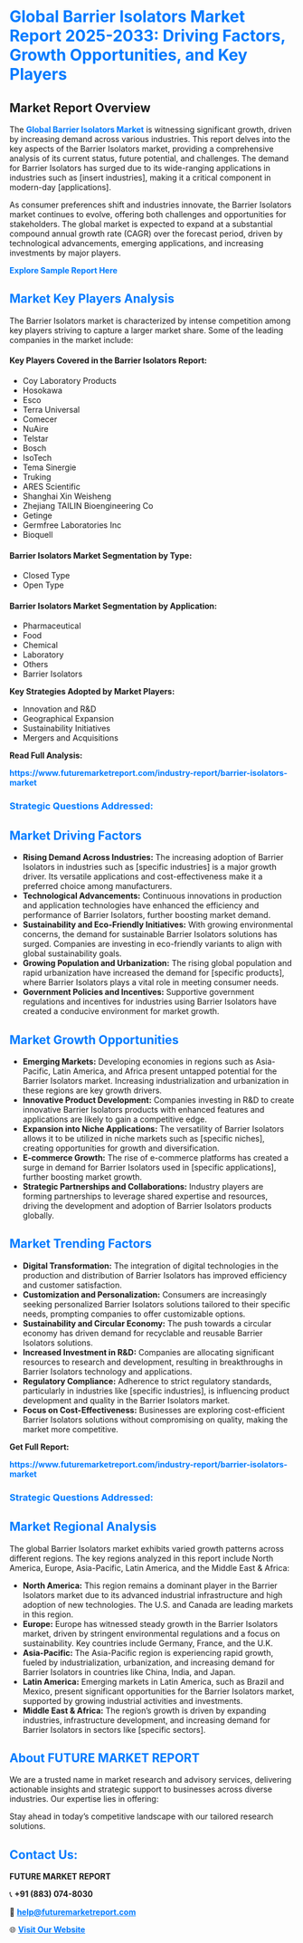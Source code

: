 <h1 style="color: #007BFF;">Global Barrier Isolators Market Report 2025-2033: Driving Factors, Growth Opportunities, and Key Players</h1>

<section id="overview">
<h2>Market Report Overview</h2>
<p>The <a href="https://www.futuremarketreport.com/industry-report/barrier-isolators-market" style="color: #007BFF; text-decoration: none;"><strong>Global Barrier Isolators Market</strong></a> is witnessing significant growth, driven by increasing demand across various industries. This report delves into the key aspects of the Barrier Isolators market, providing a comprehensive analysis of its current status, future potential, and challenges. The demand for Barrier Isolators has surged due to its wide-ranging applications in industries such as [insert industries], making it a critical component in modern-day [applications].</p>
<p>As consumer preferences shift and industries innovate, the Barrier Isolators market continues to evolve, offering both challenges and opportunities for stakeholders. The global market is expected to expand at a substantial compound annual growth rate (CAGR) over the forecast period, driven by technological advancements, emerging applications, and increasing investments by major players.</p>
</section>

<section id="overview">
<p><a href="https://www.futuremarketreport.com/request-sample/reportId=128753" style="color: #007BFF; text-decoration: none;"><strong>Explore Sample Report Here</strong></a></p>
</section>

<section id="key-players">
<h2 style="color: #007BFF;">Market Key Players Analysis</h2>
<p>The Barrier Isolators market is characterized by intense competition among key players striving to capture a larger market share. Some of the leading companies in the market include:</p>
<h4>Key Players Covered in the Barrier Isolators Report:</h4>
<ul><li>Coy Laboratory Products</li><li>Hosokawa</li><li>Esco</li><li>Terra Universal</li><li>Comecer</li><li>NuAire</li><li>Telstar</li><li>Bosch</li><li>IsoTech</li><li>Tema Sinergie</li><li>Truking</li><li>ARES Scientific</li><li>Shanghai Xin Weisheng</li><li>Zhejiang TAILIN Bioengineering Co</li><li>Getinge</li><li>Germfree Laboratories Inc</li><li>Bioquell</li></ul>
<h4>Barrier Isolators Market Segmentation by Type:</h4>
<ul><li>Closed Type</li><li>Open Type</li></ul>

<h4>Barrier Isolators Market Segmentation by Application:</h4>
<ul><li>Pharmaceutical</li><li>Food</li><li>Chemical</li><li>Laboratory</li><li>Others</li><li>Barrier Isolators</li></ul>
<p><strong>Key Strategies Adopted by Market Players:</strong></p>
<ul>
<li>Innovation and R&D</li>
<li>Geographical Expansion</li>
<li>Sustainability Initiatives</li>
<li>Mergers and Acquisitions</li>
</ul>
</section>

<section>
<p><strong>Read Full Analysis: </strong></p><a href="https://www.futuremarketreport.com/industry-report/barrier-isolators-market" style="color: #007BFF; text-decoration: none;"><strong>https://www.futuremarketreport.com/industry-report/barrier-isolators-market</strong></a>
<h3 style="color: #007BFF;">Strategic Questions Addressed:</h3>
</section>

<section id="driving-factors">
<h2 style="color: #007BFF;">Market Driving Factors</h2>
<ul>
<li><strong>Rising Demand Across Industries:</strong> The increasing adoption of Barrier Isolators in industries such as [specific industries] is a major growth driver. Its versatile applications and cost-effectiveness make it a preferred choice among manufacturers.</li>
<li><strong>Technological Advancements:</strong> Continuous innovations in production and application technologies have enhanced the efficiency and performance of Barrier Isolators, further boosting market demand.</li>
<li><strong>Sustainability and Eco-Friendly Initiatives:</strong> With growing environmental concerns, the demand for sustainable Barrier Isolators solutions has surged. Companies are investing in eco-friendly variants to align with global sustainability goals.</li>
<li><strong>Growing Population and Urbanization:</strong> The rising global population and rapid urbanization have increased the demand for [specific products], where Barrier Isolators plays a vital role in meeting consumer needs.</li>
<li><strong>Government Policies and Incentives:</strong> Supportive government regulations and incentives for industries using Barrier Isolators have created a conducive environment for market growth.</li>
</ul>
</section>

<section id="growth-opportunities">
<h2 style="color: #007BFF;">Market Growth Opportunities</h2>
<ul>
<li><strong>Emerging Markets:</strong> Developing economies in regions such as Asia-Pacific, Latin America, and Africa present untapped potential for the Barrier Isolators market. Increasing industrialization and urbanization in these regions are key growth drivers.</li>
<li><strong>Innovative Product Development:</strong> Companies investing in R&D to create innovative Barrier Isolators products with enhanced features and applications are likely to gain a competitive edge.</li>
<li><strong>Expansion into Niche Applications:</strong> The versatility of Barrier Isolators allows it to be utilized in niche markets such as [specific niches], creating opportunities for growth and diversification.</li>
<li><strong>E-commerce Growth:</strong> The rise of e-commerce platforms has created a surge in demand for Barrier Isolators used in [specific applications], further boosting market growth.</li>
<li><strong>Strategic Partnerships and Collaborations:</strong> Industry players are forming partnerships to leverage shared expertise and resources, driving the development and adoption of Barrier Isolators products globally.</li>
</ul>
</section>

<section id="trending-factors">
<h2 style="color: #007BFF;">Market Trending Factors</h2>
<ul>
<li><strong>Digital Transformation:</strong> The integration of digital technologies in the production and distribution of Barrier Isolators has improved efficiency and customer satisfaction.</li>
<li><strong>Customization and Personalization:</strong> Consumers are increasingly seeking personalized Barrier Isolators solutions tailored to their specific needs, prompting companies to offer customizable options.</li>
<li><strong>Sustainability and Circular Economy:</strong> The push towards a circular economy has driven demand for recyclable and reusable Barrier Isolators solutions.</li>
<li><strong>Increased Investment in R&D:</strong> Companies are allocating significant resources to research and development, resulting in breakthroughs in Barrier Isolators technology and applications.</li>
<li><strong>Regulatory Compliance:</strong> Adherence to strict regulatory standards, particularly in industries like [specific industries], is influencing product development and quality in the Barrier Isolators market.</li>
<li><strong>Focus on Cost-Effectiveness:</strong> Businesses are exploring cost-efficient Barrier Isolators solutions without compromising on quality, making the market more competitive.</li>
</ul>
</section>

<section>
<p><strong>Get Full Report: </strong></p><a href="https://www.futuremarketreport.com/industry-report/barrier-isolators-market" style="color: #007BFF; text-decoration: none;"><strong>https://www.futuremarketreport.com/industry-report/barrier-isolators-market</strong></a>
<h3 style="color: #007BFF;">Strategic Questions Addressed:</h3>
</section>


<section id="regional-analysis">
<h2 style="color: #007BFF;">Market Regional Analysis</h2>
<p>The global Barrier Isolators market exhibits varied growth patterns across different regions. The key regions analyzed in this report include North America, Europe, Asia-Pacific, Latin America, and the Middle East & Africa:</p>
<ul>
<li><strong>North America:</strong> This region remains a dominant player in the Barrier Isolators market due to its advanced industrial infrastructure and high adoption of new technologies. The U.S. and Canada are leading markets in this region.</li>
<li><strong>Europe:</strong> Europe has witnessed steady growth in the Barrier Isolators market, driven by stringent environmental regulations and a focus on sustainability. Key countries include Germany, France, and the U.K.</li>
<li><strong>Asia-Pacific:</strong> The Asia-Pacific region is experiencing rapid growth, fueled by industrialization, urbanization, and increasing demand for Barrier Isolators in countries like China, India, and Japan.</li>
<li><strong>Latin America:</strong> Emerging markets in Latin America, such as Brazil and Mexico, present significant opportunities for the Barrier Isolators market, supported by growing industrial activities and investments.</li>
<li><strong>Middle East & Africa:</strong> The region’s growth is driven by expanding industries, infrastructure development, and increasing demand for Barrier Isolators in sectors like [specific sectors].</li>
</ul>
</section>

<footer>
<h2 style="color: #007BFF;">About FUTURE MARKET REPORT</h2>
<p>We are a trusted name in market research and advisory services, delivering actionable insights and strategic support to businesses across diverse industries. Our expertise lies in offering:</p>

<p>Stay ahead in today’s competitive landscape with our tailored research solutions.</p>

<h2 style="color: #007BFF;">Contact Us:</h2>
<p><strong>FUTURE MARKET REPORT</strong></p>
<p>📞 <strong>+91 (883) 074-8030</strong></p>
<p>📧 <strong><a href="mailto:help@futuremarketreport.com" style="color: #007BFF;">help@futuremarketreport.com</a></strong></p>
<p>🌐 <strong><a href="https://www.futuremarketreport.com/" style="color: #007BFF;">Visit Our Website</a></strong></p>
</footer>